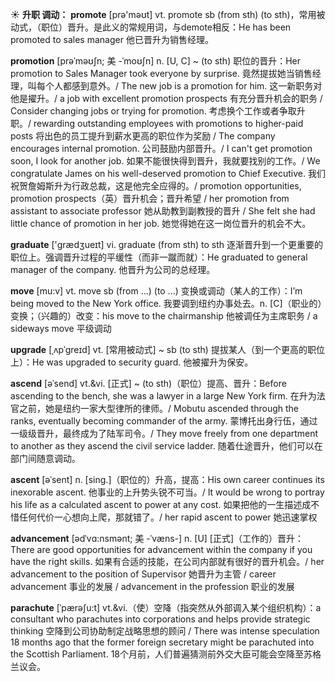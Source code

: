 ☀ <span class="category">**升职 调动：**</span>
<span class="vocabulary">**promote**</span> [prə'məʊt] 
<span class="definition">vt. promote sb (from sth) (to sth)，常用被动式，（职位）晋升。是此义的常规用词，与demote相反：</span>He has been promoted to sales manager 他已晋升为销售经理。
           
<span class="vocabulary">**promotion**</span> [prəˈməʊʃn; 美 -ˈmoʊʃn]
<span class="definition">n. [U, C] ~ (to sth) 职位的晋升：</span>Her promotion to Sales Manager took everyone by surprise. 竟然提拔她当销售经理，叫每个人都感到意外。/ The new job is a promotion for him. 这一新职务对他是擢升。/ a job with excellent promotion prospects 有充分晋升机会的职务 / Consider changing jobs or trying for promotion. 考虑换个工作或者争取升职。/ rewarding outstanding employees with promotions to higher-paid posts 将出色的员工提升到薪水更高的职位作为奖励 / The company encourages internal promotion. 公司鼓励内部晋升。/ I can't get promotion soon, I look for another job. 如果不能很快得到晋升，我就要找别的工作。/ We congratulate James on his well-deserved promotion to Chief Executive. 我们祝贺詹姆斯升为行政总裁，这是他完全应得的。/ promotion opportunities, promotion prospects（英）晋升机会；晋升希望 / her promotion from assistant to associate professor 她从助教到副教授的晋升 / She felt she had little chance of promotion in her job. 她觉得她在这一岗位晋升的机会不大。

<span class="vocabulary">**graduate**</span> ['ɡrædӡueɪt] 
<span class="definition">vi. graduate (from sth) to sth 逐渐晋升到一个更重要的职位上。强调晋升过程的平缓性（而非一蹴而就）：</span>He graduated to general manager of the company. 他晋升为公司的总经理。

<span class="vocabulary">**move**</span> [mu:v] 
<span class="definition">vt. move sb (from ...) (to ...) 变换或调动（某人的工作）：</span>I’m being moved to the New York office. 我要调到纽约办事处去。<span class="definition">n. [C]（职业的）变换；（兴趣的）改变：</span>his move to the chairmanship 他被调任为主席职务 / a sideways move 平级调动
           
<span class="vocabulary">**upgrade**</span> [ˌʌpˈgreɪd]
<span class="definition">vt. [常用被动式] ~ sb (to sth) 提拔某人（到一个更高的职位上）：</span>He was upgraded to security guard. 他被擢升为保安。
           
<span class="vocabulary">**ascend**</span> [əˈsend]
<span class="definition">vt.&vi. [正式] ~ (to sth)（职位）提高、晋升：</span>Before ascending to the bench, she was a lawyer in a large New York firm. 在升为法官之前，她是纽约一家大型律所的律师。/ Mobutu ascended through the ranks, eventually becoming commander of the army. 蒙博托出身行伍，通过一级级晋升，最终成为了陆军司令。/ They move freely from one department to another as they ascend the civil service ladder. 随着仕途晋升，他们可以在部门间随意调动。       
           
<span class="vocabulary">**ascent**</span> [əˈsent]
<span class="definition">n. [sing.]（职位的）升高，提高：</span>His own career continues its inexorable ascent. 他事业的上升势头锐不可当。/ It would be wrong to portray his life as a calculated ascent to power at any cost. 如果把他的一生描述成不惜任何代价一心想向上爬，那就错了。/ her rapid ascent to power 她迅速掌权

<span class="vocabulary">**advancement**</span> [ədˈvɑ:nsmənt; 美 -ˈvæns-]
<span class="definition">n. [U] [正式]（工作的）晋升：</span>There are good opportunities for advancement within the company if you have the right skills. 如果有合适的技能，在公司内部就有很好的晋升机会。/ her advancement to the position of Supervisor 她晋升为主管 / career advancement 事业的发展 / advancement in the profession 职业的发展
           
<span class="vocabulary">**parachute**</span> [ˈpærəʃu:t]
<span class="definition">vt.&vi.（使）空降（指突然从外部调入某个组织机构）：</span>a consultant who parachutes into corporations and helps provide strategic thinking 空降到公司协助制定战略思想的顾问 / There was intense speculation 18 months ago that the former foreign secretary might be parachuted into the Scottish Parliament. 18个月前，人们普遍猜测前外交大臣可能会空降至苏格兰议会。

